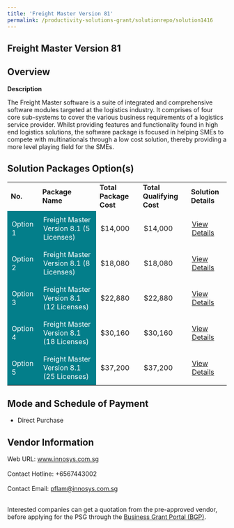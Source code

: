 ```yaml
---
title: 'Freight Master Version 81'
permalink: /productivity-solutions-grant/solutionrepo/solution1416
---
```


## Freight Master Version 81

## Overview

**Description**

The Freight Master software is a suite of integrated and comprehensive software modules targeted at the logistics industry. It comprises of four core sub-systems to cover the various business requirements of a logistics service provider. Whilst providing features and functionality found in high end logistics solutions, the software package is focused in helping SMEs to compete with multinationals through a low cost solution, thereby providing a more level playing field for the SMEs.

## Solution Packages Option(s)

<table>
<tr>
<td><b>No.</b></td>
<td><b>Package Name</b></td>
<td><b>Total Package Cost</b></td>
<td><b>Total Qualifying Cost</b></td>
<td><b>Solution Details</b></td>
</tr>
<tr>
<td style='padding: 10px; background-color: #037E8A; color: #FFFFFF;'>Option 1</td>
<td style='padding: 10px; background-color: #037E8A; color: #FFFFFF;'>Freight Master Version 8.1 (5 Licenses)</td>
<td style='padding: 10px;'>$14,000</td>
<td style='padding: 10px;'>$14,000</td>
<td style='padding: 10px;'><a href='https://www.gobusiness.gov.sg/images/psg/Desensitised_Innosys_20200256_Annex_3_Part_1.pdf' target='_blank'>View Details</a></td>
</tr>
<tr>
<td style='padding: 10px; background-color: #037E8A; color: #FFFFFF;'>Option 2</td>
<td style='padding: 10px; background-color: #037E8A; color: #FFFFFF;'>Freight Master Version 8.1 (8 Licenses)</td>
<td style='padding: 10px;'>$18,080</td>
<td style='padding: 10px;'>$18,080</td>
<td style='padding: 10px;'><a href='https://www.gobusiness.gov.sg/images/psg/Desensitised_Innosys_20200256_Annex_3_Part_2.pdf' target='_blank'>View Details</a></td>
</tr>
<tr>
<td style='padding: 10px; background-color: #037E8A; color: #FFFFFF;'>Option 3</td>
<td style='padding: 10px; background-color: #037E8A; color: #FFFFFF;'>Freight Master Version 8.1 (12 Licenses)</td>
<td style='padding: 10px;'>$22,880</td>
<td style='padding: 10px;'>$22,880</td>
<td style='padding: 10px;'><a href='https://www.gobusiness.gov.sg/images/psg/Desensitised_Innosys_20200256_Annex_3_Part_3.pdf' target='_blank'>View Details</a></td>
</tr>
<tr>
<td style='padding: 10px; background-color: #037E8A; color: #FFFFFF;'>Option 4</td>
<td style='padding: 10px; background-color: #037E8A; color: #FFFFFF;'>Freight Master Version 8.1 (18 Licenses)</td>
<td style='padding: 10px;'>$30,160</td>
<td style='padding: 10px;'>$30,160</td>
<td style='padding: 10px;'><a href='https://www.gobusiness.gov.sg/images/psg/Desensitised_Innosys_20200256_Annex_3_Part_4.pdf' target='_blank'>View Details</a></td>
</tr>
<tr>
<td style='padding: 10px; background-color: #037E8A; color: #FFFFFF;'>Option 5</td>
<td style='padding: 10px; background-color: #037E8A; color: #FFFFFF;'>Freight Master Version 8.1 (25 Licenses)</td>
<td style='padding: 10px;'>$37,200</td>
<td style='padding: 10px;'>$37,200</td>
<td style='padding: 10px;'><a href='https://www.gobusiness.gov.sg/images/psg/Desensitised_Innosys_20200256_Annex_3_Part_5.pdf' target='_blank'>View Details</a></td>
</tr>
</table>

## Mode and Schedule of Payment

 - Direct Purchase

## Vendor Information

 Web URL: www.innosys.com.sg <br><br>Contact Hotline: +6567443002 <br><br>Contact Email: pflam@innosys.com.sg <br><br>

Interested companies can get a quotation from the pre-approved vendor, before applying for the PSG through the <a href='https://www.businessgrants.gov.sg/' target='_blank' rel='noopener'>Business Grant Portal (BGP)</a>.

<script src="/jquery/resize-tables.js"></script>
